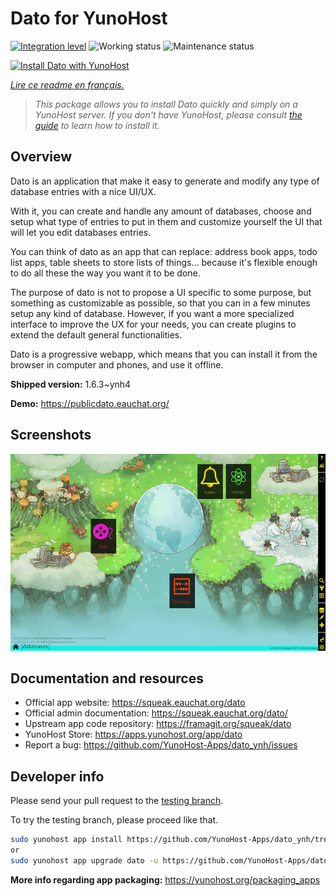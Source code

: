 <!--
N.B.: This README was automatically generated by https://github.com/YunoHost/apps/tree/master/tools/readme_generator
It shall NOT be edited by hand.
-->

# Dato for YunoHost

[![Integration level](https://dash.yunohost.org/integration/dato.svg)](https://dash.yunohost.org/appci/app/dato) ![Working status](https://ci-apps.yunohost.org/ci/badges/dato.status.svg) ![Maintenance status](https://ci-apps.yunohost.org/ci/badges/dato.maintain.svg)

[![Install Dato with YunoHost](https://install-app.yunohost.org/install-with-yunohost.svg)](https://install-app.yunohost.org/?app=dato)

*[Lire ce readme en français.](./README_fr.md)*

> *This package allows you to install Dato quickly and simply on a YunoHost server.
If you don't have YunoHost, please consult [the guide](https://yunohost.org/#/install) to learn how to install it.*

## Overview

Dato is an application that make it easy to generate and modify any type of database entries with a nice UI/UX.

With it, you can create and handle any amount of databases, choose and setup what type of entries to put in them and customize yourself the UI that will let you edit databases entries.

You can think of dato as an app that can replace: address book apps, todo list apps, table sheets to store lists of things... because it's flexible enough to do all these the way you want it to be done.

The purpose of dato is not to propose a UI specific to some purpose, but something as customizable as possible, so that you can in a few minutes setup any kind of database. However, if you want a more specialized interface to improve the UX for your needs, you can create plugins to extend the default general functionalities.

Dato is a progressive webapp, which means that you can install it from the browser in computer and phones, and use it offline.


**Shipped version:** 1.6.3~ynh4

**Demo:** https://publicdato.eauchat.org/

## Screenshots

![Screenshot of Dato](./doc/screenshots/screenshot1.png)

## Documentation and resources

* Official app website: <https://squeak.eauchat.org/dato>
* Official admin documentation: <https://squeak.eauchat.org/dato/>
* Upstream app code repository: <https://framagit.org/squeak/dato>
* YunoHost Store: <https://apps.yunohost.org/app/dato>
* Report a bug: <https://github.com/YunoHost-Apps/dato_ynh/issues>

## Developer info

Please send your pull request to the [testing branch](https://github.com/YunoHost-Apps/dato_ynh/tree/testing).

To try the testing branch, please proceed like that.

``` bash
sudo yunohost app install https://github.com/YunoHost-Apps/dato_ynh/tree/testing --debug
or
sudo yunohost app upgrade dato -u https://github.com/YunoHost-Apps/dato_ynh/tree/testing --debug
```

**More info regarding app packaging:** <https://yunohost.org/packaging_apps>